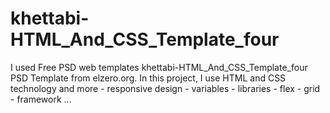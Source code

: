# khettabi-HTML_And_CSS_Template_four
I used Free PSD web templates khettabi-HTML_And_CSS_Template_four PSD Template from elzero.org. In this project, I use HTML and CSS technology and more - responsive design - variables - libraries - flex - grid - framework ...
